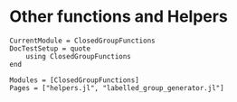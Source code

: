 # Other functions and Helpers
```@meta
CurrentModule = ClosedGroupFunctions
DocTestSetup = quote
    using ClosedGroupFunctions
end
```

```@autodocs
Modules = [ClosedGroupFunctions]
Pages = ["helpers.jl", "labelled_group_generator.jl"]
```